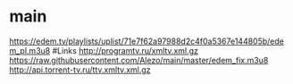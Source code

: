 # main
https://edem.tv/playlists/uplist/71e7f62a97988d2c4f0a5367e144805b/edem_pl.m3u8
#Links
http://programtv.ru/xmltv.xml.gz
https://raw.githubusercontent.com/Alezo/main/master/edem_fix.m3u8
http://api.torrent-tv.ru/ttv.xmltv.xml.gz

